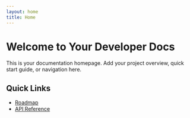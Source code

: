 ```yaml
---
layout: home
title: Home
---
```


# Welcome to Your Developer Docs

This is your documentation homepage. Add your project overview, quick start guide, or navigation here.

## Quick Links
- [Roadmap](roadmap.md)
- [API Reference](api-reference.html)
